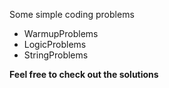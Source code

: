 Some simple coding problems
- WarmupProblems
- LogicProblems
- StringProblems

**Feel free to check out the solutions**
